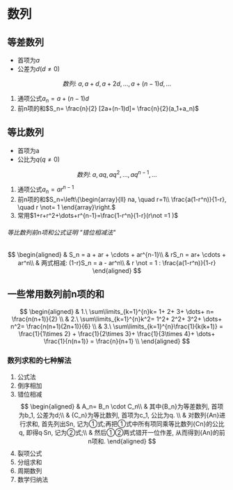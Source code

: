 # 数列

## 等差数列

- 首项为$a$
- 公差为$d(d \not = 0)$

$$
数列:\ a, a+d, a+2d, \dots, a+(n-1)d, \dots
$$

1. 通项公式$a_n= a+ (n-1)d$
2. 前n项的和$S_n= \frac{n}{2} [2a+(n-1)d]= \frac{n}{2}(a_1+a_n)$

## 等比数列

- 首项为a
- 公比为$q(q \not = 0)$

$$
数列:\ a, aq, aq^2, \dots, aq^{n-1}, \dots
$$

1. 通项公式$a_n= ar^{n-1}$
2. 前n项的和$S_n=\left\{\begin{array}{ll}
na, \quad r=1\\
\frac{a(1-r^n)}{1-r}, \quad r \not= 1
\end{array}\right.$
3. 常用$1+r+r^2+\dots+r^{n-1}=\frac{1-r^n}{1-r}(r\not =1 )$

###### 等比数列前n项和公式证明 "错位相减法"

$$
\begin{aligned}
	& S_n = a + ar + \cdots + ar^{n-1}\\
	& rS_n = ar+ \cdots + ar^n\\
	& 两式相减: (1-r)S_n = a - ar^n\\
	& r \not = 1 : \frac{a(1-r^n)}{1-r}
\end{aligned}
$$

## 一些常用数列前n项的和

$$
\begin{aligned}
& 1.\ \sum\limits_{k=1}^{n}k= 1+ 2+ 3+ \dots+ n= \frac{n(n+1)}{2} \\
& 2.\ \sum\limits_{k=1}^{n}k^2= 1^2+ 2^2+ 3^2+ \dots+ n^2= \frac{n(n+1)(2n+1)}{6} \\
& 3.\ \sum\limits_{k=1}^{n}\frac{1}{k(k+1)} = \frac{1}{1\times 2} + \frac{1}{2\times 3}+ \frac{1}{3\times 4}+ \dots+ \frac{1}{n(n+1)} = \frac{n}{n+1} \\
\end{aligned}
$$

### 数列求和的七种解法

1. 公式法
2. 倒序相加
3. 错位相减
   $$
   \begin{aligned}
   & A_n= B_n \cdot C_n\\
   & 其中{B_n}为等差数列, 首项为b_1, 公差为d;\\
   & {C_n}为等比数列, 首项为c_1, 公比为q. \\
   & 对数列{An}进行求和, 首先列出Sn, 记为①式;再把①式中所有项同乘等比数列{Cn}的公比q, 即得q∙Sn, 记为②式;\\
   & 然后①②两式错开一位作差, 从而得到{An}的前n项和. \end{aligned}
   $$
4. 裂项公式
5. 分组求和
6. 周期数列
7. 数学归纳法
